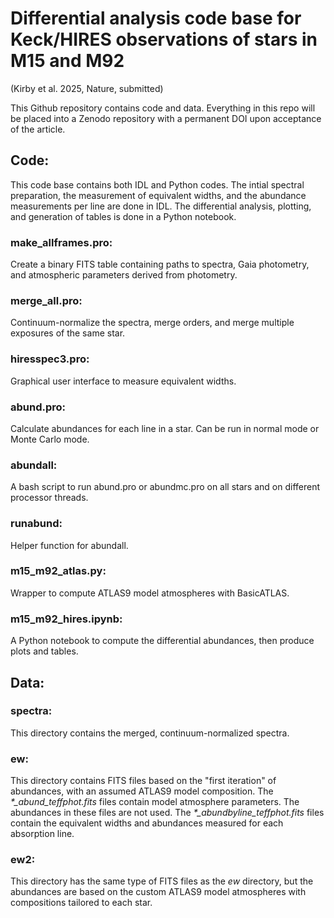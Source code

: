 # Differential analysis code base for Keck/HIRES observations of stars in M15 and M92

(Kirby et al. 2025, Nature, submitted)

This Github repository contains code and data.  Everything in this repo will be placed into a Zenodo repository with a permanent DOI upon acceptance of the article.

## Code:

This code base contains both IDL and Python codes.  The intial spectral preparation, the measurement of equivalent widths, and the abundance measurements per line are done in IDL.  The differential analysis, plotting, and generation of tables is done in a Python notebook.

### make_allframes.pro:

Create a binary FITS table containing paths to spectra, Gaia photometry, and atmospheric parameters derived from photometry.

### merge_all.pro:

Continuum-normalize the spectra, merge orders, and merge multiple exposures of the same star.

### hiresspec3.pro:

Graphical user interface to measure equivalent widths.

### abund.pro:

Calculate abundances for each line in a star.  Can be run in normal mode or Monte Carlo mode.

### abundall:

A bash script to run abund.pro or abundmc.pro on all stars and on different processor threads.

### runabund:

Helper function for abundall.

### m15_m92_atlas.py:

Wrapper to compute ATLAS9 model atmospheres with BasicATLAS.

### m15_m92_hires.ipynb:

A Python notebook to compute the differential abundances, then produce plots and tables.

## Data:

### spectra:

This directory contains the merged, continuum-normalized spectra.

### ew:

This directory contains FITS files based on the "first iteration" of abundances, with an assumed ATLAS9 model composition.  The *\*_abund_teffphot.fits* files contain model atmosphere parameters.  The abundances in these files are not used.  The *\*_abundbyline_teffphot.fits* files contain the equivalent widths and abundances measured for each absorption line.

### ew2:

This directory has the same type of FITS files as the *ew* directory, but the abundances are based on the custom ATLAS9 model atmospheres with compositions tailored to each star.